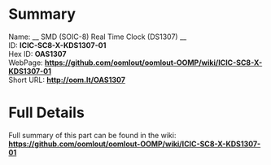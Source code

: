 
Summary
=================
  
Name: __ SMD (SOIC-8) Real Time Clock (DS1307) __    
ID: __ICIC-SC8-X-KDS1307-01__   
Hex ID: __OAS1307__   
WebPage: __https://github.com/oomlout/oomlout-OOMP/wiki/ICIC-SC8-X-KDS1307-01__   
Short URL: __http://oom.lt/OAS1307__   

Full Details
==========================
Full summary of this part can be found in the wiki:   
__https://github.com/oomlout/oomlout-OOMP/wiki/ICIC-SC8-X-KDS1307-01__    

